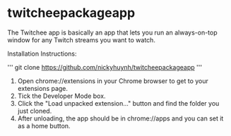 # twitcheepackageapp

The Twitchee app is basically an app that lets you run an always-on-top window for any Twitch streams you want to watch.

Installation Instructions:

'''
git clone https://github.com/nickyhuynh/twitcheepackageapp
'''

1. Open chrome://extensions in your Chrome browser to get to your extensions page.
2. Tick the Developer Mode box.
3. Click the "Load unpacked extension..." button and find the folder you just cloned.
4. After unloading, the app should be in chrome://apps and you can set it as a home button.
